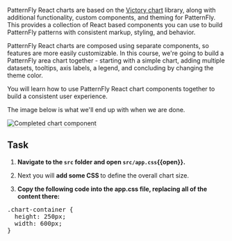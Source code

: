 PatternFly React charts are based on the [Victory chart](https://formidable.com/open-source/victory/docs/victory-chart/) library, along with additional functionality, custom components, and theming for PatternFly. 
This provides a collection of React based components you can use to build PatternFly patterns with consistent markup, styling, and behavior. 

PatternFly React charts are composed using separate components, so features are more easily customizable. 
In this course, we're going to build a PatternFly area chart together - starting with a simple chart, adding multiple datasets, tooltips, axis labels, a legend, and concluding by changing the theme color.

You will learn how to use PatternFly React chart components together to build a consistent user experience.

The image below is what we'll end up with when we are done.

<img src="area-chart/assets/final.png" alt="Completed chart component" style="box-shadow: rgba(3, 3, 3, 0.2) 0px 1.25px 2.5px 0px;" />

## Task

1) <strong> Navigate to the `src` folder and open `src/app.css`{{open}}.</strong>

2) Next you will <strong>add some CSS </strong>to define the overall chart size.

3) <strong>Copy the following code into the app.css file, replacing all of the content there:</strong>

<pre class="file" data-filename="src/app.css" data-target="replace">
.chart-container {
  height: 250px;
  width: 600px;
}
